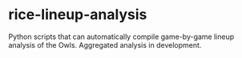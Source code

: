 # rice-lineup-analysis

Python scripts that can automatically compile game-by-game lineup analysis of the Owls.
Aggregated analysis in development.